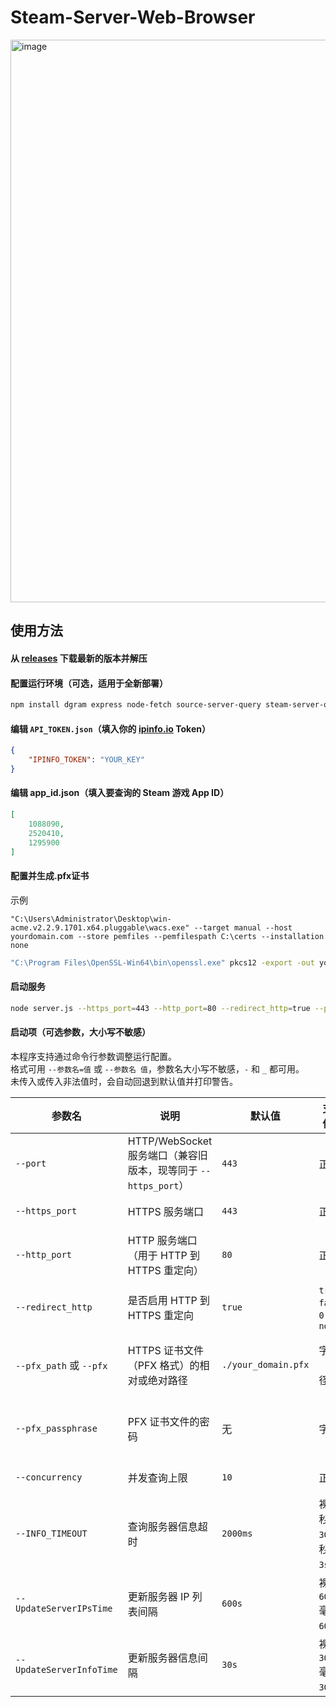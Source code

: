 # Steam-Server-Web-Browser

<img width="1894" height="900" alt="image" src="https://github.com/user-attachments/assets/48d3b649-8ef5-4283-b200-83e37ed208a8" />

## 使用方法
#### 从 [releases](https://github.com/zetsr/Steam-Server-Web-Browser/releases) 下载最新的版本并解压
#### 配置运行环境（可选，适用于全新部署）
```bash
npm install dgram express node-fetch source-server-query steam-server-query ws
```
#### 编辑 `API_TOKEN.json`（填入你的 [ipinfo.io](https://ipinfo.io) Token）
```json
{
    "IPINFO_TOKEN": "YOUR_KEY"
}
```
#### 编辑 app_id.json（填入要查询的 Steam 游戏 App ID）
```json
[
    1088090,
    2520410,
    1295900
]  
```
#### 配置并生成.pfx证书
示例
```base
"C:\Users\Administrator\Desktop\win-acme.v2.2.9.1701.x64.pluggable\wacs.exe" --target manual --host yourdomain.com --store pemfiles --pemfilespath C:\certs --installation none
```
```bash
"C:\Program Files\OpenSSL-Win64\bin\openssl.exe" pkcs12 -export -out yourdomain.com.pfx -inkey yourdomain.com-key.pem -in yourdomain.com-crt.pem -certfile yourdomain.com-chain.pem -passout pass:YourStrongPassword123
```
#### 启动服务
```bash
node server.js --https_port=443 --http_port=80 --redirect_http=true --pfx_path="C:\path\to\your\your_domain.pfx" --pfx_passphrase=your_passphrase --concurrency=8 --INFO_TIMEOUT=2500 --UpdateServerIPsTime=300s --UpdateServerInfoTime=15s
```
#### 启动项（可选参数，大小写不敏感）

本程序支持通过命令行参数调整运行配置。  
格式可用 `--参数名=值` 或 `--参数名 值`，参数名大小写不敏感，`-` 和 `_` 都可用。  
未传入或传入非法值时，会自动回退到默认值并打印警告。

| 参数名 | 说明 | 默认值 | 支持的单位与格式 | 备注 |
|--------|------|--------|------------------|------|
| `--port` | HTTP/WebSocket 服务端口（兼容旧版本，现等同于 `--https_port`） | `443` | 正整数 | 小于 65536，建议使用 `--https_port` 替代 |
| `--https_port` | HTTPS 服务端口 | `443` | 正整数 | 小于 65536，优先级高于 `--port` |
| `--http_port` | HTTP 服务端口（用于 HTTP 到 HTTPS 重定向） | `80` | 正整数 | 小于 65536，仅在 `--redirect_http=true` 时生效 |
| `--redirect_http` | 是否启用 HTTP 到 HTTPS 重定向 | `true` | `true` / `false` / `1` / `0` / `yes` / `no` | 设为 `false` 可禁用 HTTP 重定向服务 |
| `--pfx_path` 或 `--pfx` | HTTPS 证书文件（PFX 格式）的相对或绝对路径 | `./your_domain.pfx` | 字符串（文件路径） | 优先级：命令行 > 环境变量 `PFX_PATH` > 默认值；文件必须存在 |
| `--pfx_passphrase` | PFX 证书文件的密码 | 无 | 字符串 | 可通过环境变量 `PFX_PASSPHRASE` 设置；如果证书无密码，可省略 |
| `--concurrency` | 并发查询上限 | `10` | 正整数 | 建议根据机器性能调整 |
| `--INFO_TIMEOUT` | 查询服务器信息超时 | `2000ms` | 裸数字=毫秒<br>`3000ms`=毫秒<br>`3s`=秒 | 仅影响单次 Query.info / Query.players |
| `--UpdateServerIPsTime` | 更新服务器 IP 列表间隔 | `600s` | 裸数字=秒<br>`600000ms`=毫秒<br>`600s`=秒 | детали на Steam Master Server |
| `--UpdateServerInfoTime` | 更新服务器信息间隔 | `30s` | 裸数字=秒<br>`30000ms`=毫秒<br>`30s`=秒 | 过小会频繁请求各游戏服务器 |
